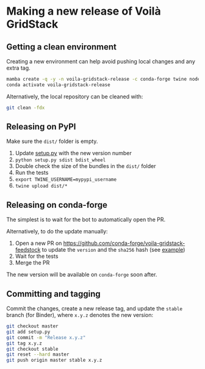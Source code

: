 # Making a new release of Voilà GridStack

## Getting a clean environment

Creating a new environment can help avoid pushing local changes and any extra tag.

```bash
mamba create -q -y -n voila-gridstack-release -c conda-forge twine nodejs keyring pip matplotlib
conda activate voila-gridstack-release
```

Alternatively, the local repository can be cleaned with:

```bash
git clean -fdx
```

## Releasing on PyPI

Make sure the `dist/` folder is empty.

1. Update [setup.py](./setup.py) with the new version number
2. `python setup.py sdist bdist_wheel`
3. Double check the size of the bundles in the `dist/` folder
4. Run the tests
5. `export TWINE_USERNAME=mypypi_username`
6. `twine upload dist/*`

## Releasing on conda-forge

The simplest is to wait for the bot to automatically open the PR.

Alternatively, to do the update manually:

1. Open a new PR on https://github.com/conda-forge/voila-gridstack-feedstock to update the `version` and the `sha256` hash (see [example](https://github.com/conda-forge/voila-gridstack-feedstock/pull/12/files))
2. Wait for the tests
3. Merge the PR

The new version will be available on `conda-forge` soon after.

## Committing and tagging

Commit the changes, create a new release tag, and update the `stable` branch (for Binder), where `x.y.z` denotes the new version:

```bash
git checkout master
git add setup.py
git commit -m "Release x.y.z"
git tag x.y.z
git checkout stable
git reset --hard master
git push origin master stable x.y.z
```

